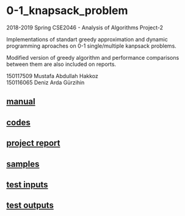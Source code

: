 # 0-1_knapsack_problem
2018-2019 Spring CSE2046 - Analysis of Algorithms Project-2

Implementations of standart greedy approximation and dynamic programming aproaches on 0-1 single/multiple kanpsack problems.  

Modified version of greedy algorithm and performance comparisons between them are also included on reports.

150117509 Mustafa Abdullah Hakkoz  
150116065 Deniz Arda Gürzihin  



## [manual](https://github.com/mustafahakkoz/0-1_knapsack_problem/blob/master/CSE2046_HW3_Spring2019.pdf)

## [codes](https://github.com/mustafahakkoz/0-1_knapsack_problem/tree/master/DenizArdaGurzihin_MustafaAbdullahHakkoz_codes)

## [project report](https://github.com/mustafahakkoz/0-1_knapsack_problem/blob/master/report/DenizArdaGurzihin_MustafaAbdullahHakkoz_report.pdf)

## [samples](https://github.com/mustafahakkoz/0-1_knapsack_problem/tree/master/samples)

## [test inputs](https://github.com/mustafahakkoz/0-1_knapsack_problem/tree/master/test%20inputs)

## [test outputs](https://github.com/mustafahakkoz/0-1_knapsack_problem/tree/master/test%20outputs)
